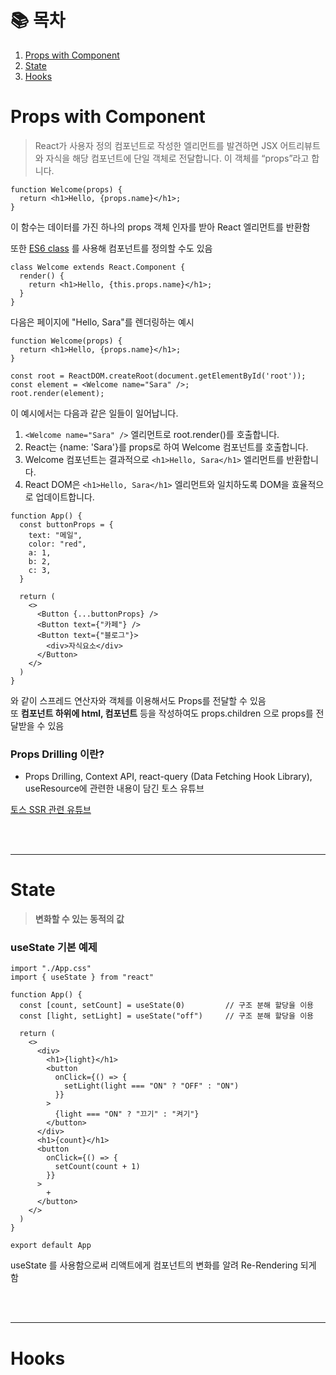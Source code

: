 # 📚 목차

1. [Props with Component](#props-with-component)
2. [State](#state)
3. [Hooks](#hooks)

# Props with Component

> React가 사용자 정의 컴포넌트로 작성한 엘리먼트를 발견하면 JSX 어트리뷰트와 자식을 해당 컴포넌트에 단일 객체로 전달합니다. 이 객체를 “props”라고 합니다.

```JS
function Welcome(props) {
  return <h1>Hello, {props.name}</h1>;
}
```
이 함수는 데이터를 가진 하나의 props 객체 인자를 받아 React 엘리먼트를 반환함

또한 [ES6 class](https://developer.mozilla.org/en-US/docs/Web/JavaScript/Reference/Classes) 를 사용해 컴포넌트를 정의할 수도 있음

```JS
class Welcome extends React.Component {
  render() {
    return <h1>Hello, {this.props.name}</h1>;
  }
}
```

다음은 페이지에 "Hello, Sara"를 렌더링하는 예시
```JS
function Welcome(props) {
  return <h1>Hello, {props.name}</h1>;
}

const root = ReactDOM.createRoot(document.getElementById('root'));
const element = <Welcome name="Sara" />;
root.render(element);
```

이 예시에서는 다음과 같은 일들이 일어납니다.

1. `<Welcome name="Sara" />` 엘리먼트로 root.render()를 호출합니다.
2. React는 {name: 'Sara'}를 props로 하여 Welcome 컴포넌트를 호출합니다.
3. Welcome 컴포넌트는 결과적으로 `<h1>Hello, Sara</h1>` 엘리먼트를 반환합니다.
4. React DOM은 `<h1>Hello, Sara</h1>` 엘리먼트와 일치하도록 DOM을 효율적으로 업데이트합니다.

```JS
function App() {
  const buttonProps = {
    text: "메일",
    color: "red",
    a: 1,
    b: 2,
    c: 3,
  }

  return (
    <>
      <Button {...buttonProps} />
      <Button text={"카페"} />
      <Button text={"블로그"}>
        <div>자식요소</div>
      </Button>
    </>
  )
}
```
와 같이 스프레드 연산자와 객체를 이용해서도 Props를 전달할 수 있음<br>
또 **컴포넌트 하위에 html, 컴포넌트** 등을 작성하여도 props.children 으로 props를 전달받을 수 있음

### Props Drilling 이란?

- Props Drilling, Context API, react-query (Data Fetching Hook Library), useResource에 관련한 내용이 담긴 토스 유튜브

[토스 SSR 관련 유튜브](https://youtu.be/IKyA8BKxpXc)

<br><br>

---

# State

> **변화할 수 있는 동적의 값**

### useState 기본 예제

```JS
import "./App.css"
import { useState } from "react"

function App() {
  const [count, setCount] = useState(0)         // 구조 분해 할당을 이용
  const [light, setLight] = useState("off")     // 구조 분해 할당을 이용

  return (
    <>
      <div>
        <h1>{light}</h1>
        <button
          onClick={() => {
            setLight(light === "ON" ? "OFF" : "ON")
          }}
        >
          {light === "ON" ? "끄기" : "켜기"}
        </button>
      </div>
      <h1>{count}</h1>
      <button
        onClick={() => {
          setCount(count + 1)
        }}
      >
        +
      </button>
    </>
  )
}

export default App
```
useState 를 사용함으로써 리액트에게 컴포넌트의 변화를 알려 Re-Rendering 되게 함

<br><br>

---

# Hooks

